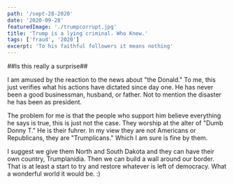 ```yaml
---
path: '/sept-28-2020'
date: '2020-09-28'
featuredImage: './trumpcorrupt.jpg'
title: 'Trump is a lying criminal. Who Knew.'
tags: ['fraud', '2020']
excerpt: 'To his faithful followers it means nothing'
---
```

##Is this really a surprise##

I am amused by the reaction to the news about "the Donald." To me, this just verifies what his actions have dictated since day one. He has never been a good businessman, husband, or father. Not to mention the disaster he has been as president.

The problem for me is that the people who support him believe everything he says is true, this is just not the case. They worship at the alter of "Dumb Donny T." He is their fuhrer. In my view they are not Americans or Republicans, they are "Trumplicans." Which I am sure is fine by them.

I suggest we give them North and South Dakota and they can have their own country, Trumplanidia. Then we can build a wall around our border. That is at least a start to try and restore whatever is left of democracy. What a wonderful world it would be. :) 